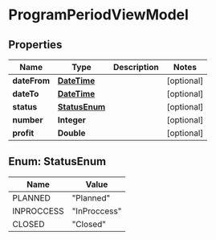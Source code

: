 
# ProgramPeriodViewModel

## Properties
Name | Type | Description | Notes
------------ | ------------- | ------------- | -------------
**dateFrom** | [**DateTime**](DateTime.md) |  |  [optional]
**dateTo** | [**DateTime**](DateTime.md) |  |  [optional]
**status** | [**StatusEnum**](#StatusEnum) |  |  [optional]
**number** | **Integer** |  |  [optional]
**profit** | **Double** |  |  [optional]


<a name="StatusEnum"></a>
## Enum: StatusEnum
Name | Value
---- | -----
PLANNED | &quot;Planned&quot;
INPROCCESS | &quot;InProccess&quot;
CLOSED | &quot;Closed&quot;



